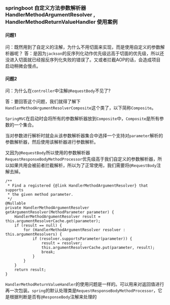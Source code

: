 ### springboot 自定义方法参数解析器  HandlerMethodArgumentResolver , HandlerMethodReturnValueHandler 使用案例

#### 问题1

问：既然用到了自定义的注解，为什么不用切面来实现，而是使用自定义的参数解析器呢？
答：是因为`jackson`的反序列化动作优先级远高于切面的优先级，所以还没进入切面就已经报反序列化失败的错误了。又或者拦截AOP的话，会造成项目启动稍微会慢点。

#### 问题2

问：为什么在`controller`中注解`@RequestBody`不见了?

答：要回答这个问题，我们就得了解下`HandlerMethodArgumentResolverComposite`这个类了，以下简称`Composite`。

`SpringMVC`在启动时会将所有的参数解析器放到`Composite`中，`Composite`是所有参数的一个集合。

当对参数进行解析时就会从该参数解析器集合中选择一个支持对`parameter`解析的参数解析器，然后使用该解析器进行参数解析。

又因为`@RequestBody`所以使用的参数解析器`RequestResponseBodyMethodProcessor`优先级高于我们自定义的参数解析器，所以如果共用会被前者拦截解析，所以为了正常使用，我们需要将`@RequestBody`注解去掉。

```
/**
 * Find a registered {@link HandlerMethodArgumentResolver} that supports
 * the given method parameter.
 */
@Nullable
private HandlerMethodArgumentResolver getArgumentResolver(MethodParameter parameter) {
    HandlerMethodArgumentResolver result = this.argumentResolverCache.get(parameter);
    if (result == null) {
        for (HandlerMethodArgumentResolver resolver : this.argumentResolvers) {
            if (resolver.supportsParameter(parameter)) {
                result = resolver;
                this.argumentResolverCache.put(parameter, result);
                break;
            }
        }
    }
    return result;
}
```

`HandlerMethodReturnValueHandler`的使用问题是一样的。可以用来对返回值进行再一次包装。`spring`的默认处理类是`RequestResponseBodyMethodProcessor`，它是根据判断是否有`@ResponseBody`注解来处理的
